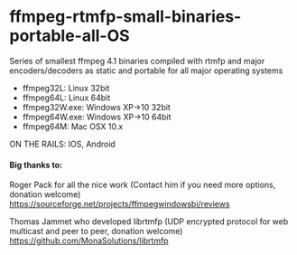 # ffmpeg-rtmfp-small-binaries-portable-all-OS
Series of smallest ffmpeg 4.1 binaries compiled with rtmfp and major encoders/decoders
as static and portable for all major operating systems

- ffmpeg32L:      Linux 32bit
- ffmpeg64L:      Linux 64bit
- ffmpeg32W.exe:  Windows XP->10 32bit
- ffmpeg64W.exe:  Windows XP->10 64bit
- ffmpeg64M:      Mac OSX 10.x

ON THE RAILS: IOS, Android

#### Big thanks to:

Roger Pack for all the nice work (Contact him if you need more options, donation welcome)
https://sourceforge.net/projects/ffmpegwindowsbi/reviews

Thomas Jammet who developed librtmfp (UDP encrypted protocol for web multicast and peer to peer, donation welcome)
https://github.com/MonaSolutions/librtmfp
